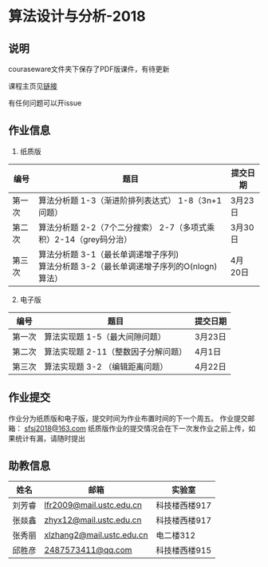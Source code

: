 # 算法设计与分析-2018

## 说明
couraseware文件夹下保存了PDF版课件，有待更新

课程主页见[链接](http://vim.ustc.edu.cn/?product=algorithm)

有任何问题可以开issue


## 作业信息
1. 纸质版

| 编号 | 题目 | 提交日期 |
|--|--|--|
| 第一次 | 算法分析题 1-3（渐进阶排列表达式） 1-8（3n+1问题） | 3月23日|
|第二次 | 算法分析题 2-2（7个二分搜索） 2-7（多项式乘积）2-14（grey码分治）| 3月30日 |
|第三次 | 算法分析题 3-1（最长单调递增子序列) <br> 算法分析题 3-2（最长单调递增子序列的O(nlogn)算法）| 4月 20日 |


2. 电子版


| 编号 | 题目 | 提交日期 |
|--|--|--|
| 第一次 | 算法实现题 1-5（最大间隙问题） | 3月23日|
| 第二次 |算法实现题 2-11（整数因子分解问题）| 4月1日 |
|第三次| 算法实现题 3-2 （编辑距离问题）| 4月22日 | 

## 作业提交
作业分为纸质版和电子版，提交时间为作业布置时间的下一个周五。
作业提交邮箱：  sfsj2018@163.com
纸质版作业的提交情况会在下一次发作业之前上传，如果统计有漏，请随时提出

## 助教信息
 | 姓名 | 邮箱 | 实验室|
 |--|--|--|
| 刘芳睿| lfr2009@mail.ustc.edu.cn | 科技楼西楼917
| 张燚鑫 | zhyx12@mail.ustc.edu.cn | 科技楼西楼917
| 张秀丽 | xlzhang2@mail.ustc.edu.cn | 电二楼312
| 邱胜彦 | 2487573411@qq.com | 科技楼西楼915


